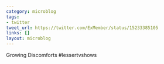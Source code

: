 ```yaml
---
category: microblog
tags:
- twitter
tweet_url: https://twitter.com/ExMember/status/15233385105
links: []
layout: microblog
---
```

Growing Discomforts #lessertvshows
